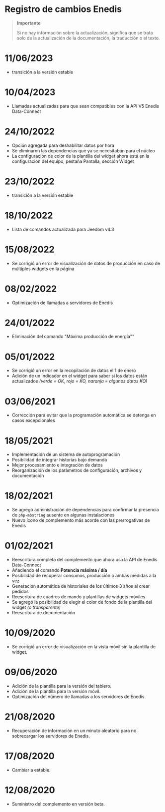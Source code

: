 # Registro de cambios Enedis

>**Importante**
>
>Si no hay información sobre la actualización, significa que se trata solo de la actualización de la documentación, la traducción o el texto.

# 11/06/2023

- transición a la versión estable

# 10/04/2023

- Llamadas actualizadas para que sean compatibles con la API V5 Enedis Data-Connect

# 24/10/2022

- Opción agregada para deshabilitar datos por hora
- Se eliminaron las dependencias que ya se necesitaban para el núcleo
- La configuración de color de la plantilla del widget ahora está en la configuración del equipo, pestaña Pantalla, sección Widget

# 23/10/2022

- transición a la versión estable

# 18/10/2022

- Lista de comandos actualizada para Jeedom v4.3

# 15/08/2022

- Se corrigió un error de visualización de datos de producción en caso de múltiples widgets en la página

# 08/02/2022

- Optimización de llamadas a servidores de Enedis

# 24/01/2022

- Eliminación del comando "Máxima producción de energía""

# 05/01/2022

- Se corrigió un error en la recopilación de datos el 1 de enero
- Adición de un indicador en el widget para saber si los datos están actualizados *(verde = OK, rojo = KO, naranja = algunos datos KO)*

# 03/06/2021

- Corrección para evitar que la programación automática se detenga en casos excepcionales

# 18/05/2021

- Implementación de un sistema de autoprogramación
- Posibilidad de integrar historias bajo demanda
- Mejor procesamiento e integración de datos
- Reorganización de los parámetros de configuración, archivos y documentación

# 18/02/2021

- Se agregó administración de dependencias para confirmar la presencia de `php-mbstring` ausente en algunas instalaciones
- Nuevo ícono de complemento más acorde con las prerrogativas de Enedis

# 01/02/2021

- Reescritura completa del complemento que ahora usa la API de Enedis Data-Connect
- Añadiendo el comando **Potencia máxima / día**
- Posibilidad de recuperar consumos, producción o ambas medidas a la vez
- Generación automática de historiales de los últimos 3 años al crear pedidos
- Reescritura de cuadros de mando y plantillas de widgets móviles
- Se agregó la posibilidad de elegir el color de fondo de la plantilla del widget *(o transparente)*
- Reescritura de documentación

# 10/09/2020

- Se corrigió un error de visualización en la vista móvil sin la plantilla de widget.

# 09/06/2020

- Adición de la plantilla para la versión del tablero.
- Adición de la plantilla para la versión móvil.
- Optimización del número de llamadas a los servidores de Enedis.

# 21/08/2020

- Recuperación de información en un minuto aleatorio para no sobrecargar los servidores de Enedis.

# 17/08/2020

- Cambiar a estable.

# 12/08/2020

- Suministro del complemento en versión beta.
